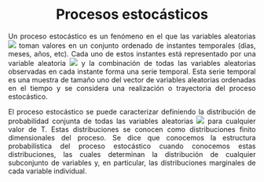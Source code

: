 <h1 align="center"> Procesos estocásticos</h1>

<p align="justify">Un proceso estocástico es un fenómeno en el que las variables aleatorias <img src = "https://latex.codecogs.com/svg.image?Z_{T}"> toman valores en un conjunto ordenado de instantes temporales (días, meses, años, etc). Cada uno de estos instantes está representado por una variable aleatoria <img src = "https://latex.codecogs.com/svg.image?z_{T}"> y la combinación de todas las variables aleatorias observadas en cada instante forma una serie temporal. Esta serie temporal es una muestra de tamaño uno del vector de variables aleatorias ordenadas en el tiempo y se considera una realización o trayectoria del proceso estocástico.</p> 

<p align="justify">El proceso estocástico se puede caracterizar definiendo la distribución de probabilidad conjunta de todas las variables aleatorias <img src="https://latex.codecogs.com/svg.image?(z_{1},&space;...,&space;z_{t},&space;...,&space;z_{T})"> para cualquier valor de T. Estas distribuciones se conocen como distribuciones finito dimensionales del proceso. Se dice que conocemos la estructura probabilística del proceso estocástico cuando conocemos estas distribuciones, las cuales determinan la distribución de cualquier subconjunto de variables y, en particular, las distribuciones marginales de cada variable individual.</p> 


